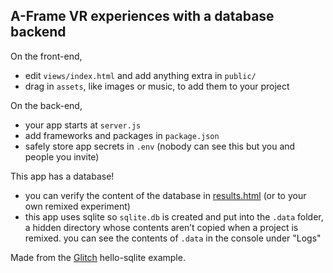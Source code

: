 A-Frame VR experiences with a database backend
------------

On the front-end,
- edit `views/index.html` and add anything extra in `public/`
- drag in `assets`, like images or music, to add them to your project

On the back-end,
- your app starts at `server.js`
- add frameworks and packages in `package.json`
- safely store app secrets in `.env` (nobody can see this but you and people you invite)

This app has a database!
- you can verify the content of the database in [results.html](https://experiences.glitch.me/results.html) (or to your own remixed experiment)
- this app uses sqlite so `sqlite.db` is created and put into the `.data` folder, a hidden directory whose contents aren’t copied when a project is remixed. you can see the contents of `.data` in the console under "Logs"


Made from the [Glitch](https://glitch.com/) hello-sqlite example.